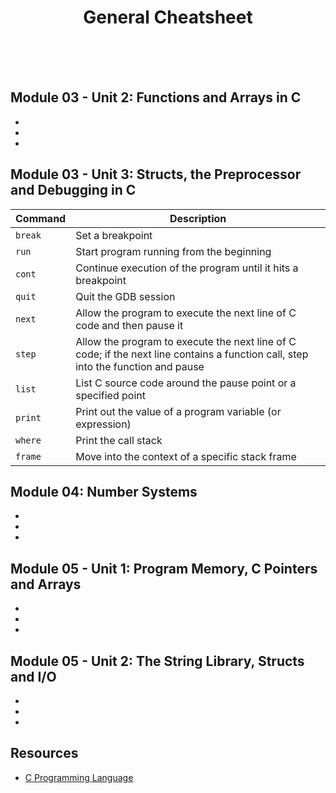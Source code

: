 <div align="center">
  <!-- <img src="" alt="Fred Schuck" /> -->
  <h1>General Cheatsheet</h1>
  <br><br><br>
</div>      

## Module 03 - Unit 2: Functions and Arrays in C
- 
- 
- 
## Module 03 - Unit 3: Structs, the Preprocessor and Debugging in C
| Command   | Description                                                     |
|-----------|-----------------------------------------------------------------|
| `break`   | Set a breakpoint                                                |
| `run`     | Start program running from the beginning                       |
| `cont`    | Continue execution of the program until it hits a breakpoint    |
| `quit`    | Quit the GDB session                                           |
| `next`    | Allow the program to execute the next line of C code and then pause it |
| `step`    | Allow the program to execute the next line of C code; if the next line contains a function call, step into the function and pause |
| `list`    | List C source code around the pause point or a specified point |
| `print`   | Print out the value of a program variable (or expression)      |
| `where`   | Print the call stack                                           |
| `frame`   | Move into the context of a specific stack frame                |
## Module 04: Number Systems
- 
- 
- 
## Module 05 - Unit 1: Program Memory, C Pointers and Arrays
- 
- 
- 
## Module 05 - Unit 2: The String Library, Structs and I/O
- 
- 
- 


## Resources
- [C Programming Language](https://en.wikipedia.org/wiki/C_(programming_language))